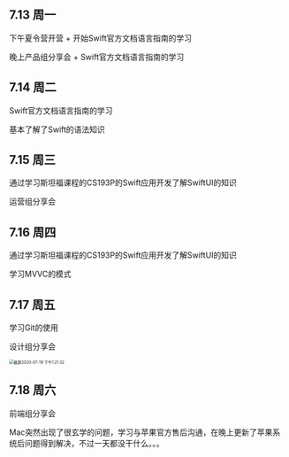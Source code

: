 ## 7.13 周一

下午夏令营开营 + 开始Swift官方文档语言指南的学习

晚上产品组分享会 + Swift官方文档语言指南的学习

## 7.14 周二

Swift官方文档语言指南的学习

基本了解了Swift的语法知识

## 7.15 周三

通过学习斯坦福课程的CS193P的Swift应用开发了解SwiftUI的知识

运营组分享会

## 7.16 周四

通过学习斯坦福课程的CS193P的Swift应用开发了解SwiftUI的知识

学习MVVC的模式

## 7.17 周五

学习Git的使用

设计组分享会

<img src="/Users/yurunjie/Library/Application Support/typora-user-images/截屏2020-07-19 下午1.21.32.png" alt="截屏2020-07-19 下午1.21.32" style="zoom:50%;" />

## 7.18 周六

前端组分享会

Mac突然出现了很玄学的问题，学习与苹果官方售后沟通，在晚上更新了苹果系统后问题得到解决，不过一天都没干什么。。。
